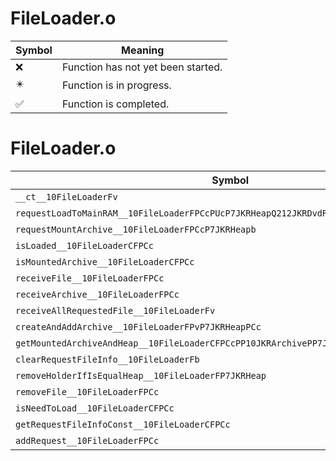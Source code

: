 # FileLoader.o
| Symbol | Meaning 
| ------------- | ------------- 
| :x: | Function has not yet been started. 
| :eight_pointed_black_star: | Function is in progress. 
| :white_check_mark: | Function is completed. 


# FileLoader.o
| Symbol | Decompiled? |
| ------------- | ------------- |
| `__ct__10FileLoaderFv` | :x: |
| `requestLoadToMainRAM__10FileLoaderFPCcPUcP7JKRHeapQ212JKRDvdRipper15EAllocDirectionb` | :x: |
| `requestMountArchive__10FileLoaderFPCcP7JKRHeapb` | :x: |
| `isLoaded__10FileLoaderCFPCc` | :x: |
| `isMountedArchive__10FileLoaderCFPCc` | :x: |
| `receiveFile__10FileLoaderFPCc` | :x: |
| `receiveArchive__10FileLoaderFPCc` | :x: |
| `receiveAllRequestedFile__10FileLoaderFv` | :x: |
| `createAndAddArchive__10FileLoaderFPvP7JKRHeapPCc` | :x: |
| `getMountedArchiveAndHeap__10FileLoaderCFPCcPP10JKRArchivePP7JKRHeap` | :x: |
| `clearRequestFileInfo__10FileLoaderFb` | :x: |
| `removeHolderIfIsEqualHeap__10FileLoaderFP7JKRHeap` | :x: |
| `removeFile__10FileLoaderFPCc` | :x: |
| `isNeedToLoad__10FileLoaderCFPCc` | :x: |
| `getRequestFileInfoConst__10FileLoaderCFPCc` | :x: |
| `addRequest__10FileLoaderFPCc` | :x: |

